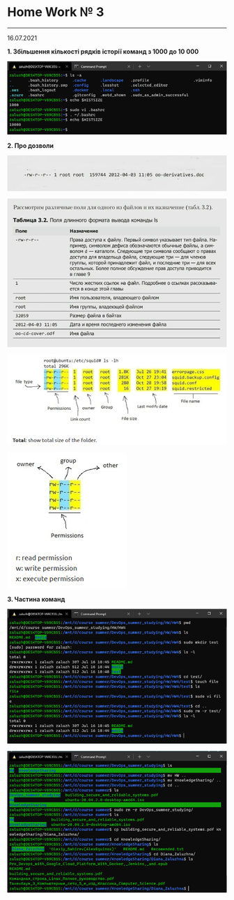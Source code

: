 # Home Work № 3
---
16.07.2021  

**1. Збільшення кількості рядків історії команд з 1000 до 10 000**  

![1](./media/1.png)  

**2. Про дозволи**  

![2](./media/2.jpg)  

![3](./media/3.jpg)  

![3](./media/2.png)  

![3](./media/3.png)  

**3. Частина команд**  
  
 ![3](./media/4.png)  
 
  ![3](./media/5.png)